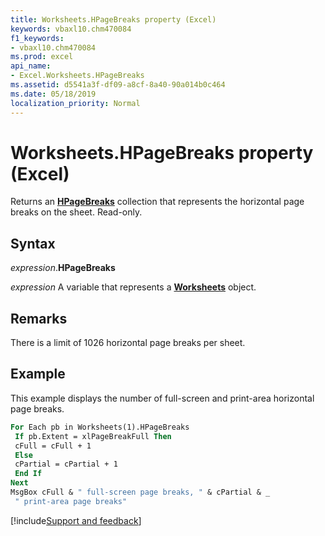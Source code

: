 ```yaml
---
title: Worksheets.HPageBreaks property (Excel)
keywords: vbaxl10.chm470084
f1_keywords:
- vbaxl10.chm470084
ms.prod: excel
api_name:
- Excel.Worksheets.HPageBreaks
ms.assetid: d5541a3f-df09-a8cf-8a40-90a014b0c464
ms.date: 05/18/2019
localization_priority: Normal
---
```



# Worksheets.HPageBreaks property (Excel)

Returns an **[HPageBreaks](Excel.HPageBreaks.md)** collection that represents the horizontal page breaks on the sheet. Read-only.


## Syntax

_expression_.**HPageBreaks**

_expression_ A variable that represents a **[Worksheets](Excel.Worksheets.md)** object.


## Remarks

There is a limit of 1026 horizontal page breaks per sheet.


## Example

This example displays the number of full-screen and print-area horizontal page breaks.

```vb
For Each pb in Worksheets(1).HPageBreaks 
 If pb.Extent = xlPageBreakFull Then 
 cFull = cFull + 1 
 Else 
 cPartial = cPartial + 1 
 End If 
Next 
MsgBox cFull & " full-screen page breaks, " & cPartial & _ 
 " print-area page breaks"
```




[!include[Support and feedback](~/includes/feedback-boilerplate.md)]